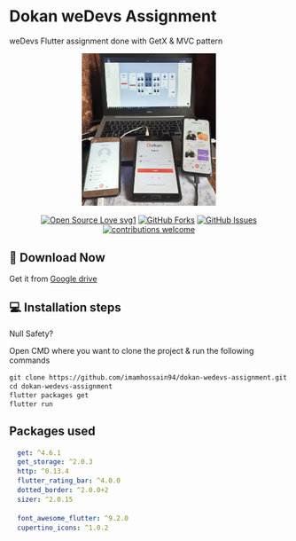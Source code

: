 # Dokan weDevs Assignment

weDevs Flutter assignment done with GetX & MVC pattern

<p align="center">
  <img alt="Light" src="https://github.com/imamhossain94/dokan-wedevs-assignment/blob/main/sreenshots/cover.jpg" width="48%">
</p>

<div align="center">

[![Open Source Love svg1](https://badges.frapsoft.com/os/v1/open-source.svg?v=103)](#)
[![GitHub Forks](https://img.shields.io/github/forks/saadhaxxan/Car_Game_Python_Pygame.svg?style=social&label=Fork&maxAge=2592000)](https://github.com/imamhossain94/dokan-wedevs-assignment/fork)
[![GitHub Issues](https://img.shields.io/github/issues/saadhaxxan/Car_Game_Python_Pygame.svg?style=flat&label=Issues&maxAge=2592000)](https://github.com/imamhossain94/dokan-wedevs-assignment/issues)
[![contributions welcome](https://img.shields.io/badge/contributions-welcome-brightgreen.svg?style=flat&label=Contributions&colorA=red&colorB=black	)](#)

</div>

## 📁 Download Now

Get it from <a href="https://drive.google.com/file/d/11Vnc10UpDa6zx5l2Mt2FEMUIw-psG3KX/view?usp=sharing">Google drive</a>

## 💻 Installation steps

Null Safety?

Open CMD where you want to clone the project & run the following commands

```
git clone https://github.com/imamhossain94/dokan-wedevs-assignment.git
cd dokan-wedevs-assignment
flutter packages get
flutter run
```

## Packages used
```yaml
  get: ^4.6.1
  get_storage: ^2.0.3
  http: ^0.13.4
  flutter_rating_bar: ^4.0.0
  dotted_border: ^2.0.0+2
  sizer: ^2.0.15

  font_awesome_flutter: ^9.2.0
  cupertino_icons: ^1.0.2
```